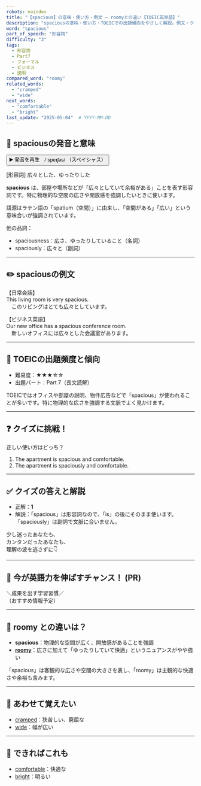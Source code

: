 ```yaml
---
robots: noindex
title: "【spacious】の意味・使い方・例文 ― roomyとの違い【TOEIC英単語】"
description: "spaciousの意味・使い方・TOEICでの出題傾向をやさしく解説。例文・クイズ付きでroomyとの違いもわかりやすく学べます。"
word: "spacious"
part_of_speech: "形容詞"
difficulty: "3"
tags:
  - 形容詞
  - Part7
  - フォーマル
  - ビジネス
  - 説明
compared_word: "roomy"
related_words:
  - "cramped"
  - "wide"
next_words:
  - "comfortable"
  - "bright"
last_update: "2025-05-04"  # YYYY-MM-DD
---
```


## 🔰 spaciousの発音と意味

<button class="play-audio" onclick="playTTS('spacious')">
  <span class="play-audio-main">
    ▶️ 発音を再生　/ˈspeɪʃəs/
  </span>
  <span class="play-audio-sub">
    （スペイシャス）
  </span>
</button>

[形容詞] 広々とした、ゆったりした

**spacious** は、部屋や場所などが「広々としていて余裕がある」ことを表す形容詞です。特に物理的な空間の広さや開放感を強調したいときに使います。

語源はラテン語の「spatium（空間）」に由来し、「空間がある」「広い」という意味合いが強調されています。

他の品詞：  
- spaciousness：広さ、ゆったりしていること（名詞）
- spaciously：広々と（副詞）

---

## ✏️ spaciousの例文

【日常会話】  
This living room is very spacious.  
　このリビングはとても広々としています。

【ビジネス英語】  
Our new office has a spacious conference room.  
　新しいオフィスには広々とした会議室があります。

---

## 🎯 TOEICの出題頻度と傾向

- 難易度：★★★☆☆
- 出題パート：Part 7（長文読解）

TOEICではオフィスや部屋の説明、物件広告などで「spacious」が使われることが多いです。特に物理的な広さを強調する文脈でよく見かけます。

---

## ❓ クイズに挑戦！

正しい使い方はどっち？

1. The apartment is spacious and comfortable.  
2. The apartment is spaciously and comfortable.

---

## ✅ クイズの答えと解説

- 正解：**1**
- 解説：「spacious」は形容詞なので、「is」の後にそのまま使います。「spaciously」は副詞で文脈に合いません。

少し迷ったあなたも、  
カンタンだったあなたも、  
理解の波を逃さずに👇️

---

## 🚀 今が英語力を伸ばすチャンス！ (PR)

<div class="info-center">
＼成果を出す学習習慣／<br>  
（おすすめ情報予定）
</div>

---

## 🤔  roomy との違いは？

- **spacious**：物理的な空間が広く、開放感があることを強調
- **[roomy](/roomy)**：広さに加えて「ゆったりしていて快適」というニュアンスがやや強い

「spacious」は客観的な広さや空間の大きさを表し、「roomy」は主観的な快適さや余裕も含みます。

---

## 🧩 あわせて覚えたい

- [cramped](/cramped)：狭苦しい、窮屈な
- [wide](/wide)：幅が広い

---

## 📖 できればこれも

- [comfortable](/comfortable)：快適な
- [bright](/bright)：明るい

<!-- cvid: aid14_bid26 -->
